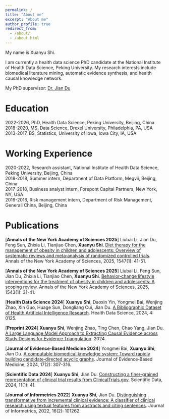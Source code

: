 ```yaml
---
permalink: /
title: "About me"
excerpt: "About me"
author_profile: true
redirect_from: 
  - /about/
  - /about.html
---
```


My name is Xuanyu Shi.

I am currently a health data science PhD candidate at the National Institute of Health Data Science, Peking University. My research interests include biomedical literature mining, automatic evidence synthesis, and health causal knowledge network.

My PhD supervisor: [Dr. Jian Du](https://www.nihds.pku.edu.cn/en/info/1027/1024.htm)

Education
======

2022-2026, PhD, Health Data Science, Peking University, Beijing, China \
2018-2020, MS, Data Science, Drexel University, Philadelphia, PA, USA \
2013-2017, BS, Statistics, University of Iowa, Iowa City, IA, USA

Working Experience
======

2020-2022, Research assistant, National Institute of Health Data Science, Peking University, Beijing, China \
2018-2018, Summer intern, Department of Data Platform, Megvii, Beijing, China \
2017-2018, Business analyst intern, Forepont Capital Partners, New York, NY, USA \
2016-2016, Risk management intern, Department of Risk Management, Generali China, Beijing, China

Publications
======

[**Annals of the New York Academy of Sciences 2025**] Liubai Li, Jian Du, Feng Sun, Zhixia Li, Tianjiao Chen, **Xuanyu Shi**. [Diet therapy for the management of obesity in children and adolescents: Overview of systematic reviews and meta‐analysis of randomized controlled trials](https://nyaspubs.onlinelibrary.wiley.com/doi/abs/10.1111/nyas.15307). Annals of the New York Academy of Sciences, 2025, 1547(1): 41-51.

[**Annals of the New York Academy of Sciences 2025**] Liubai Li, Feng Sun, Jian Du, Zhixia Li, Tianjiao Chen, **Xuanyu Shi**. [Behavior‐change lifestyle interventions for the treatment of obesity in children and adolescents: A scoping review](https://nyaspubs.onlinelibrary.wiley.com/doi/full/10.1111/nyas.15278). Annals of the New York Academy of Sciences, 2025, 1543(1): 31-41.

[**Health Data Science 2024**] **Xuanyu Shi**, Daoxin Yin, Yongmei Bai, Wenjing Zhao, Xin Guo, Huage Sun, Dongliang Cui, Jian Du. [A Bibliographic Dataset of Health Artificial Intelligence Research](https://spj.science.org/doi/full/10.34133/hds.0125). Health Data Science, 2024, 4: 0125.

[**Preprint 2024**] **Xuanyu Shi**, Wenjing Zhao, Ting Chen, Chao Yang, Jian Du. [A Large Language Model Approach to Extracting Causal Evidence across Study Designs for Evidence Triangulation](https://www.medrxiv.org/content/10.1101/2024.03.18.24304457v3). 2024.

[**Journal of Evidence‐Based Medicine 2024**] Yongmei Bai, **Xuanyu Shi**, Jian Du. [A computable biomedical knowledge system: Toward rapidly building candidate‐directed acyclic graphs](https://onlinelibrary.wiley.com/doi/abs/10.1111/jebm.12602). Journal of Evidence‐Based Medicine, 2024, 17(2): 307-316.

[**Scientific Data 2024**] **Xuanyu Shi**, Jian Du. [Constructing a finer-grained representation of clinical trial results from ClinicalTrials.gov](https://www.nature.com/articles/s41597-023-02869-7). Scientific Data, 2024, 11(1): 41.

[**Journal of Informetrics 2022**] **Xuanyu Shi**, Jian Du. [Distinguishing transformative from incremental clinical evidence: A classifier of clinical research using textual features from abstracts and citing sentences](https://www.sciencedirect.com/science/article/pii/S1751157722000141). Journal of Informetrics, 2022, 16(2): 101262.
